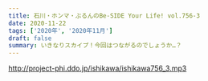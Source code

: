 ```yaml
---
title: 石川・ホンマ・ぶるんのBe-SIDE Your Life! vol.756-3
date: 2020-11-22
tags: ['2020年', '2020年11月']
draft: false
summary: いきなりスカイプ！今回はつながるのでしょうか…？
---
```


http://project-phi.ddo.jp/ishikawa/ishikawa756_3.mp3
